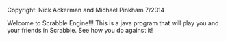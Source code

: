 Copyright: Nick Ackerman and Michael Pinkham 7/2014

Welcome to Scrabble Engine!!! This is a java program that will play you and your friends in Scrabble. See how you do against it!



